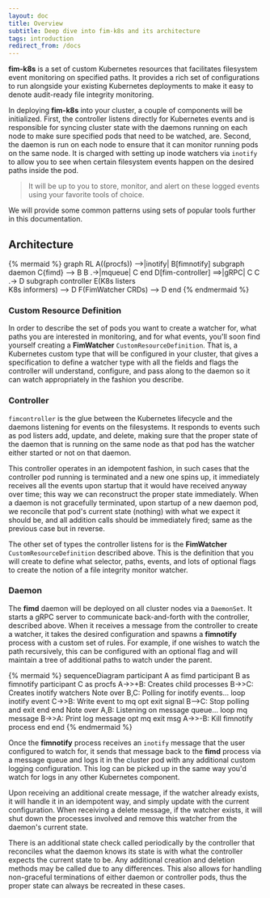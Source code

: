 ```yaml
---
layout: doc
title: Overview
subtitle: Deep dive into fim-k8s and its architecture
tags: introduction
redirect_from: /docs
---
```


**fim-k8s** is a set of custom Kubernetes resources that facilitates filesystem
event monitoring on specified paths. It provides a rich set of configurations
to run alongside your existing Kubernetes deployments to make it easy to denote
audit-ready file integrity monitoring.

In deploying **fim-k8s** into your cluster, a couple of components will be
initialized. First, the controller listens directly for Kubernetes events and
is responsible for syncing cluster state with the daemons running on each node
to make sure specified pods that need to be watched, are. Second, the daemon is
run on each node to ensure that it can monitor running pods on the same node.
It is charged with setting up inode watchers via `inotify` to allow you to see
when certain filesystem events happen on the desired paths inside the pod.

> It will be up to you to store, monitor, and alert on these logged events
using your favorite tools of choice.

We will provide some common patterns using sets of popular tools further in
this documentation.

## Architecture

{% mermaid %}
graph RL
    A((procfs)) -->|inotify| B[fimnotify]
    subgraph daemon
    C{fimd} --> B
    B .->|mqueue| C
    end
    D[fim-controller] ==>|gRPC| C
    C .-> D
    subgraph controller
    E(K8s listers<br />K8s informers) --> D
    F(FimWatcher CRDs) --> D
    end
{% endmermaid %}

### Custom Resource Definition

In order to describe the set of pods you want to create a watcher for, what
paths you are interested in monitoring, and for what events, you'll soon find
yourself creating a **FimWatcher** `CustomResourceDefinition`. That is, a
Kubernetes custom type that will be configured in your cluster, that gives a
specification to define a watcher type with all the fields and flags the
controller will understand, configure, and pass along to the daemon so it can
watch appropriately in the fashion you describe.

### Controller

`fimcontroller` is the glue between the Kubernetes lifecycle and the daemons
listening for events on the filesystems. It responds to events such as pod
listers add, update, and delete, making sure that the proper state of the
daemon that is running on the same node as that pod has the watcher either
started or not on that daemon.

This controller operates in an idempotent fashion, in such cases that the
controller pod running is terminated and a new one spins up, it immediately
receives all the events upon startup that it would have received anyway over
time; this way we can reconstruct the proper state immediately. When a daemon
is not gracefully terminated, upon startup of a new daemon pod, we reconcile
that pod's current state (nothing) with what we expect it should be, and
all addition calls should be immediately fired; same as the previous case but
in reverse.

The other set of types the controller listens for is the **FimWatcher**
`CustomResourceDefinition` described above. This is the definition that you
will create to define what selector, paths, events, and lots of optional
flags to create the notion of a file integrity monitor watcher.


### Daemon

The **fimd** daemon will be deployed on all cluster nodes via a `DaemonSet`.
It starts a gRPC server to communicate back-and-forth with the controller,
described above. When it receives a message from the controller to create a
watcher, it takes the desired configuration and spawns a **fimnotify** process
with a custom set of rules. For example, if one wishes to watch the path
recursively, this can be configured with an optional flag and will maintain
a tree of additional paths to watch under the parent.

{% mermaid %}
sequenceDiagram
    participant A as fimd
    participant B as fimnotify
    participant C as procfs
    A->>+B: Creates child processes
    B->>C: Creates inotify watchers
    Note over B,C: Polling for inotify events...
    loop inotify event
      C->>B: Write event to mq
      opt exit signal
          B-->C: Stop polling and exit
      end
    end
    Note over A,B: Listening on message queue...
    loop mq message
      B->>A: Print log message
      opt mq exit msg
          A->>-B: Kill fimnotify process
      end
    end
{% endmermaid %}

Once the **fimnotify** process receives an `inotify` message that the user
configured to watch for, it sends that message back to the **fimd** process
via a message queue and logs it in the cluster pod with any additional custom
logging configuration. This log can be picked up in the same way you'd watch
for logs in any other Kubernetes component.

Upon receiving an additional create message, if the watcher already exists, it
will handle it in an idempotent way, and simply update with the current
configuration. When receiving a delete message, if the watcher exists, it will
shut down the processes involved and remove this watcher from the daemon's
current state.

There is an additional state check called periodically by the controller that
reconciles what the daemon knows its state is with what the controller expects
the current state to be. Any additional creation and deletion methods may be
called due to any differences. This also allows for handling non-graceful
terminations of either daemon or controller pods, thus the proper state can
always be recreated in these cases.
